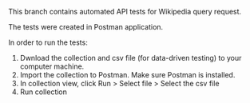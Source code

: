This branch contains automated API tests for Wikipedia query request.

The tests were created in Postman application.

In order to run the tests:
1. Dwnload the collection and csv file (for data-driven testing) to your computer machine.
2. Import the collection to Postman. Make sure Postman is installed.
3. In collection view, click Run > Select file > Select the csv file
4. Run collection

